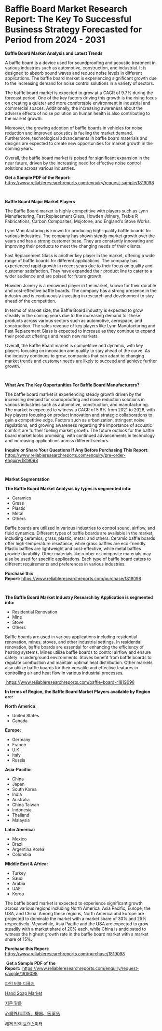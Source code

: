 <p><h1>Baffle Board Market Research Report: The Key To Successful Business Strategy Forecasted for Period from 2024 - 2031</h1></p><p><strong>Baffle Board Market Analysis and Latest Trends</strong></p>
<p><p>A baffle board is a device used for soundproofing and acoustic treatment in various industries such as automotive, construction, and industrial. It is designed to absorb sound waves and reduce noise levels in different applications. The baffle board market is experiencing significant growth due to the increasing demand for noise control solutions in a variety of sectors.</p><p>The baffle board market is expected to grow at a CAGR of 9.7% during the forecast period. One of the key factors driving this growth is the rising focus on creating a quieter and more comfortable environment in industrial and commercial spaces. Additionally, the increasing awareness about the adverse effects of noise pollution on human health is also contributing to the market growth.</p><p>Moreover, the growing adoption of baffle boards in vehicles for noise reduction and improved acoustics is fueling the market demand. Furthermore, technological advancements in baffle board materials and designs are expected to create new opportunities for market growth in the coming years.</p><p>Overall, the baffle board market is poised for significant expansion in the near future, driven by the increasing need for effective noise control solutions across various industries.</p></p>
<p><strong>Get a Sample PDF of the Report:&nbsp;</strong> <a href="https://www.reliableresearchreports.com/enquiry/request-sample/1819098">https://www.reliableresearchreports.com/enquiry/request-sample/1819098</a></p>
<p>&nbsp;</p>
<p><strong>Baffle Board Major Market Players</strong></p>
<p><p>The Baffle Board market is highly competitive with players such as Lynn Manufacturing, Fast Replacement Glass, Howden Joinery, Treble R Fabrications, Carbon Composites, Mojotone, and England's Stove Works. </p><p>Lynn Manufacturing is known for producing high-quality baffle boards for various industries. The company has shown steady market growth over the years and has a strong customer base. They are constantly innovating and improving their products to meet the changing needs of their clients.</p><p>Fast Replacement Glass is another key player in the market, offering a wide range of baffle boards for different applications. The company has experienced rapid growth in recent years due to their focus on quality and customer satisfaction. They have expanded their product line to cater to a wider audience and are poised for future growth.</p><p>Howden Joinery is a renowned player in the market, known for their durable and cost-effective baffle boards. The company has a strong presence in the industry and is continuously investing in research and development to stay ahead of the competition.</p><p>In terms of market size, the Baffle Board industry is expected to grow steadily in the coming years due to the increasing demand for these products across various sectors such as automotive, aerospace, and construction. The sales revenue of key players like Lynn Manufacturing and Fast Replacement Glass is expected to increase as they continue to expand their product offerings and reach new markets.</p><p>Overall, the Baffle Board market is competitive and dynamic, with key players focusing on innovation and quality to stay ahead of the curve. As the industry continues to grow, companies that can adapt to changing market trends and customer needs are likely to succeed and achieve further growth.</p></p>
<p>&nbsp;</p>
<p><strong>What Are The Key Opportunities For Baffle Board Manufacturers?</strong></p>
<p><p>The baffle board market is experiencing steady growth driven by the increasing demand for soundproofing and noise reduction solutions in various industries such as automotive, construction, and manufacturing. The market is expected to witness a CAGR of 5.6% from 2021 to 2026, with key players focusing on product innovation and strategic collaborations to gain a competitive edge. Factors such as urbanization, stringent noise regulations, and growing awareness regarding the importance of acoustic comfort are further fueling market growth. The future outlook for the baffle board market looks promising, with continued advancements in technology and increasing applications across different sectors.</p></p>
<p><strong>Inquire or Share Your Questions If Any Before Purchasing This Report:</strong> <a href="https://www.reliableresearchreports.com/enquiry/pre-order-enquiry/1819098">https://www.reliableresearchreports.com/enquiry/pre-order-enquiry/1819098</a></p>
<p>&nbsp;</p>
<p><strong>Market Segmentation</strong></p>
<p><strong>The Baffle Board Market Analysis by types is segmented into:</strong></p>
<p><ul><li>Ceramics</li><li>Grass</li><li>Plastic</li><li>Metal</li><li>Others</li></ul></p>
<p><p>Baffle boards are utilized in various industries to control sound, airflow, and fluid dynamics. Different types of baffle boards are available in the market, including ceramics, grass, plastic, metal, and others. Ceramic baffle boards offer high-temperature resistance, while grass baffles are eco-friendly. Plastic baffles are lightweight and cost-effective, while metal baffles provide durability. Other materials like rubber or composite materials may also be used for specific applications. Each type of baffle board caters to different requirements and preferences in various industries.</p></p>
<p><strong>Purchase this Report:&nbsp;</strong><a href="https://www.reliableresearchreports.com/purchase/1819098">https://www.reliableresearchreports.com/purchase/1819098</a></p>
<p>&nbsp;</p>
<p><strong>The Baffle Board Market Industry Research by Application is segmented into:</strong></p>
<p><ul><li>Residential Renovation</li><li>Mine</li><li>Stove</li><li>Others</li></ul></p>
<p><p>Baffle boards are used in various applications including residential renovation, mines, stoves, and other industrial settings. In residential renovation, baffle boards are essential for enhancing the efficiency of heating systems. Mines utilize baffle boards to control airflow and ensure safety in underground environments. Stoves benefit from baffle boards to regulate combustion and maintain optimal heat distribution. Other markets also utilize baffle boards for their versatile and effective features in controlling air and heat flow in various industrial processes.</p></p>
<p><a href="https://www.reliableresearchreports.com/baffle-board-r1819098">&nbsp;https://www.reliableresearchreports.com/baffle-board-r1819098</a></p>
<p><strong>In terms of Region, the Baffle Board Market Players available by Region are:</strong></p>
<p>
    <p> <strong> North America: </strong>
        <ul>
            <li>United States</li>
            <li>Canada</li>
        </ul>
        </p> 
    <p> <strong> Europe: </strong>
        <ul>
            <li>Germany</li>
            <li>France</li>
            <li>U.K.</li>
            <li>Italy</li>
            <li>Russia</li>
        </ul>
        </p> 
    <p> <strong> Asia-Pacific: </strong>
        <ul>
            <li>China</li>
            <li>Japan</li>
            <li>South Korea</li>
            <li>India</li>
            <li>Australia</li>
            <li>China Taiwan</li>
            <li>Indonesia</li>
            <li>Thailand</li>
            <li>Malaysia</li>
        </ul>
        </p> 
    <p> <strong> Latin America: </strong>
        <ul>
            <li>Mexico</li>
            <li>Brazil</li>
            <li>Argentina Korea</li>
            <li>Colombia</li>
        </ul>
        </p> 
    <p> <strong> Middle East & Africa: </strong>
        <ul>
            <li>Turkey</li>
            <li>Saudi</li>
            <li>Arabia</li>
            <li>UAE</li>
            <li>Korea</li>
        </ul>
    </p>
    </p>
<p><p>The baffle board market is expected to experience significant growth across various regions including North America, Asia Pacific, Europe, the USA, and China. Among these regions, North America and Europe are projected to dominate the market with a market share of 30% and 25% respectively. Meanwhile, Asia Pacific and the USA are expected to grow steadily with a market share of 20% each, while China is anticipated to witness the highest growth rate in the baffle board market with a market share of 15%.</p></p>
<p><strong>Purchase this Report: </strong><a href="https://www.reliableresearchreports.com/purchase/1819098">https://www.reliableresearchreports.com/purchase/1819098</a></p>
<p>&nbsp;<strong>Get a Sample PDF of the Report:&nbsp;&nbsp;</strong><a href="https://www.reliableresearchreports.com/enquiry/request-sample/1819098">https://www.reliableresearchreports.com/enquiry/request-sample/1819098</a></p>
<p><strong></strong></p>
<p><p><a href="https://github.com/anton65482023/Market-Research-Report-List-1/blob/main/9135605148818.md">파인 버블 디퓨저</a></p><p><a href="https://github.com/Angelnienowdseej3e45z3p8c/Market-Research-Report-List-3/blob/main/hand-soap-market.md">Hand Soap Market</a></p><p><a href="https://github.com/Gregost89076vddcv/Market-Research-Report-List-1/blob/main/3624762148819.md">지문 필름</a></p><p><a href="https://github.com/moulafa/Market-Research-Report-List-2/blob/main/5202564140929.md">心臓外科手術、機器、医薬品</a></p><p><a href="https://medium.com/@stanleylyittle554467/%ED%95%B4%EC%A0%80-%EC%95%95%EB%A0%A5-%EC%A0%84%EC%86%A1%EA%B8%B0-%EC%8B%9C%EC%9E%A5-%EA%B7%9C%EB%AA%A8%EB%8A%94-%EC%97%B0%ED%8F%89%EA%B7%A0-%EC%84%B1%EC%9E%A5%EB%A5%A0-%EB%A1%9C-%EC%A6%9D%EA%B0%80%ED%95%98%EA%B3%A0-%EC%9E%88%EC%9C%BC%EB%A9%B0-%EC%9D%B4-%EB%B3%B4%EA%B3%A0%EC%84%9C%EB%8A%94-%EC%9C%A0%ED%98%95-%EC%A0%81%EC%9A%A9-%EC%84%B1%EC%9E%A5-%EB%B0%8F-2024%EB%85%84%EB%B6%80%ED%84%B0-2031%EB%85%84%EA%B9%8C%EC%A7%80%EC%9D%98-%EC%98%88%EC%B8%A1%EC%9D%84-%EB%8B%A4%EB%A3%B9%EB%8B%88%EB%8B%A4-40d7398edb8b">해저 압력 트랜스미터</a></p></p>